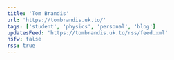 ```yaml
---
title: 'Tom Brandis'
url: 'https://tombrandis.uk.to/'
tags: ['student', 'physics', 'personal', 'blog']
updatesFeed: 'https://tombrandis.uk.to/rss/feed.xml'
nsfw: false
rss: true
---
```

